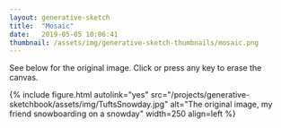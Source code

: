 ```yaml
---
layout: generative-sketch
title:  "Mosaic"
date:   2019-05-05 10:06:41
thumbnail: /assets/img/generative-sketch-thumbnails/mosaic.png
---
```


<script>

let sketch = function(p) {

    /*********************/
    /*** INIT VARIABLE ***/
    /*********************/

    const w = Math.min(500, $("#p5-container").width()),
          h = w;

    let img;

    /*********************/
    /*** DEFINE SKETCH ***/
    /*********************/

    p.preload = function() {
        img = p.loadImage("/projects/generative-sketchbook/assets/img/TuftsSnowday.jpg");
    }

    p.setup = function() {
        p.createCanvas(w, h);
        p.frameRate(30);

        img.resize(w, h);
        img.loadPixels();
    };

    p.draw = function() {
        for (let i = 0; i < 80; i++) {
            let ix = Math.floor(p.random(w * h)),
                x = ix % w,
                y = Math.floor(ix / h);

            p.fill(p.color(img.pixels[ix * 4], img.pixels[ix * 4 + 1], img.pixels[ix * 4 + 2], img.pixels[ix * 4 + 3]));
            p.circle(x, y, p.random(1, 15));
        }
    };

    p.keyPressed = function() {
        p.clear();
        p.background("white");
    }

    p.mouseClicked = function() {
        if (p.mouseX > 0 & p.mouseY > 0 & p.mouseX < w & p.mouseY < h) {
            p.clear();
            p.background("white");
        }
    }

}

new p5(sketch, 'p5-container');

</script>

See below for the original image. Click or press any key to erase the canvas.

{% include figure.html autolink="yes" src="/projects/generative-sketchbook/assets/img/TuftsSnowday.jpg" alt="The original image, my friend snowboarding on a snowday" width=250 align=left %}

<style>
    p.fig-paragraph {
        text-align: left !important;
    }
</style>